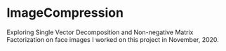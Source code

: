 # ImageCompression
Exploring Single Vector Decomposition and Non-negative Matrix Factorization on face images
I worked on this project in November, 2020.
